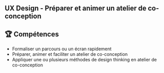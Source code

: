 ## UX Design - Préparer et animer un atelier de co-conception

## 🏆 Compétences
* Formaliser un parcours ou un écran rapidement
* Préparer, animer et faciliter un atelier de co-conception
* Appliquer une ou plusieurs méthodes de design thinking en atelier de co-conception
